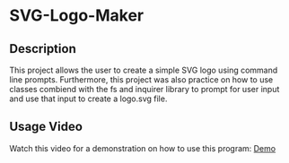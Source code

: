 # SVG-Logo-Maker

## Description
This project allows the user to create a simple SVG logo using command line prompts. Furthermore, this project was also practice on how to use classes combiend with the fs and inquirer library to prompt for user input and use that input to create a logo.svg file. 

## Usage Video
Watch this video for a demonstration on how to use this program:
[Demo](./dist/SVG-Logo-Maker.mp4)
